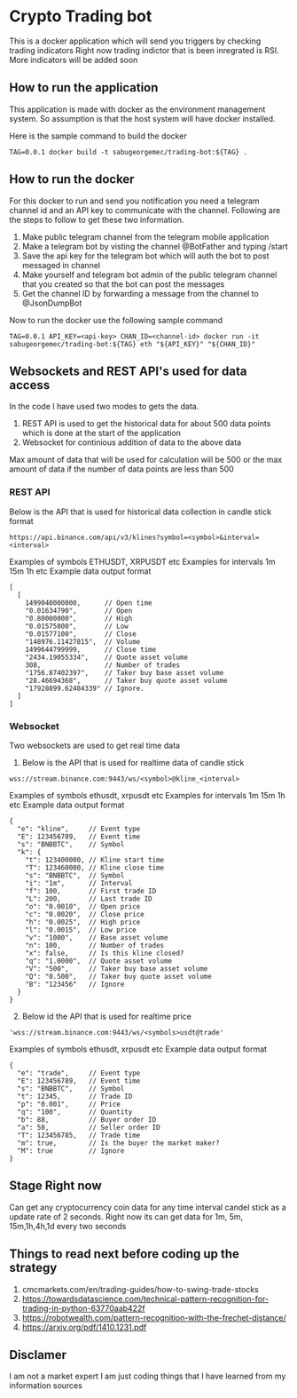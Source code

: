 # Crypto Trading bot
This is a docker application which will send you triggers by checking trading indicators
Right now trading indictor that is been inregrated is RSI.
More indicators will be added soon

## How to run the application
This application is made with docker as the environment management system. So assumption is that
the host system will have docker installed.

Here is the sample command to build the docker
```
TAG=0.0.1 docker build -t sabugeorgemec/trading-bot:${TAG} .
```
## How to run the docker
For this docker to run and send you notification you need a telegram channel id and an API key to communicate with the channel.
Following are the steps to follow to get these two information.
1. Make public telegram channel from the telegram mobile application
2. Make a telegram bot by visting the channel @BotFather and typing /start
3. Save the api key for the telegram bot which will auth the bot to post messaged in channel
4. Make yourself and telegram bot admin of the public telegram channel that you created so that the bot can post the messages
5. Get the channel ID by forwarding a message from the channel to @JsonDumpBot

Now to run the docker use the following sample command
```
TAG=0.0.1 API_KEY=<api-key> CHAN_ID=<channel-id> docker run -it sabugeorgemec/trading-bot:${TAG} eth "${API_KEY}" "${CHAN_ID}"
```

## Websockets and REST API's used for data access
In the code I have used two modes to gets the data.
1. REST API is used to get the historical data for about 500 data points which is done at the start of the application
2. Websocket for continious addition of data to the above data

Max amount of data that will be used for calculation will be 500 or the max amount of data if the number of data points are less than 500

### REST API
Below is the API that is used for historical data collection in candle stick format
```
https://api.binance.com/api/v3/klines?symbol=<symbol>&interval=<interval>
```
Examples of symbols ETHUSDT, XRPUSDT etc 
Examples for intervals 1m 15m 1h etc
Example data output format
```
[
  [
    1499040000000,      // Open time
    "0.01634790",       // Open
    "0.80000000",       // High
    "0.01575800",       // Low
    "0.01577100",       // Close
    "148976.11427815",  // Volume
    1499644799999,      // Close time
    "2434.19055334",    // Quote asset volume
    308,                // Number of trades
    "1756.87402397",    // Taker buy base asset volume
    "28.46694368",      // Taker buy quote asset volume
    "17928899.62484339" // Ignore.
  ]
]
```

### Websocket
Two websockets are used to get real time data 

1. Below is the API that is used for realtime data of candle stick

```
wss://stream.binance.com:9443/ws/<symbol>@kline_<interval>
```
Examples of symbols ethusdt, xrpusdt etc 
Examples for intervals 1m 15m 1h etc
Example data output format

```
{
  "e": "kline",     // Event type
  "E": 123456789,   // Event time
  "s": "BNBBTC",    // Symbol
  "k": {
    "t": 123400000, // Kline start time
    "T": 123460000, // Kline close time
    "s": "BNBBTC",  // Symbol
    "i": "1m",      // Interval
    "f": 100,       // First trade ID
    "L": 200,       // Last trade ID
    "o": "0.0010",  // Open price
    "c": "0.0020",  // Close price
    "h": "0.0025",  // High price
    "l": "0.0015",  // Low price
    "v": "1000",    // Base asset volume
    "n": 100,       // Number of trades
    "x": false,     // Is this kline closed?
    "q": "1.0000",  // Quote asset volume
    "V": "500",     // Taker buy base asset volume
    "Q": "0.500",   // Taker buy quote asset volume
    "B": "123456"   // Ignore
  }
}
```

2. Below id the API that is used for realtime price

```
'wss://stream.binance.com:9443/ws/<symbols>usdt@trade'
```
Examples of symbols ethusdt, xrpusdt etc 
Example data output format
```
{
  "e": "trade",     // Event type
  "E": 123456789,   // Event time
  "s": "BNBBTC",    // Symbol
  "t": 12345,       // Trade ID
  "p": "0.001",     // Price
  "q": "100",       // Quantity
  "b": 88,          // Buyer order ID
  "a": 50,          // Seller order ID
  "T": 123456785,   // Trade time
  "m": true,        // Is the buyer the market maker?
  "M": true         // Ignore
}
```
## Stage Right now
Can get any cryptocurrency coin data for any time interval candel stick as a update rate of 2 seconds.
Right now its can get data for 1m, 5m, 15m,1h,4h,1d every two seconds

## Things to read next before coding up the strategy
1) cmcmarkets.com/en/trading-guides/how-to-swing-trade-stocks
2) https://towardsdatascience.com/technical-pattern-recognition-for-trading-in-python-63770aab422f
3) https://robotwealth.com/pattern-recognition-with-the-frechet-distance/
4) https://arxiv.org/pdf/1410.1231.pdf

## Disclamer
I am not a market expert I am just coding things that I have learned from my information sources
